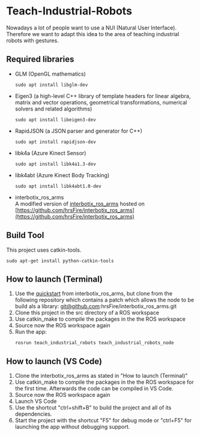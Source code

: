 # Teach-Industrial-Robots
Nowadays a lot of people want to use a NUI (Natural User Interface). Therefore we want to adapt this idea to the area of teaching industrial robots with gestures.

## Required libraries
* GLM (OpenGL mathematics)
  ```console
  sudo apt install libglm-dev
  ```
* Eigen3 (a high-level C++ library of template headers for linear algebra, matrix and vector operations, geometrical transformations, numerical solvers and related algorithms)
  ```console
  sudo apt install libeigen3-dev
  ```
* RapidJSON (a JSON parser and generator for C++)
  ```console
  sudo apt install rapidjson-dev
  ```
* libk4a (Azure Kinect Sensor)
  ```console
  sudo apt install libk4a1.3-dev
  ```
* libk4abt (Azure Kinect Body Tracking)
  ```console
  sudo apt install libk4abt1.0-dev
  ```
* interbotix_ros_arms\
  A modified version of [interbotix_ros_arms](https://github.com/Interbotix/interbotix_ros_arms) hosted on [https://github.com/hrsFire/interbotix_ros_arms](https://github.com/hrsFire/interbotix_ros_arms)

## Build Tool
This project uses catkin-tools.
```console
sudo apt-get install python-catkin-tools
```

## How to launch (Terminal)
1. Use the [quickstart](https://github.com/Interbotix/interbotix_ros_arms#quickstart) from interbotix_ros_arms, but clone from the following repository which contains a patch which allows the node to be build als a library:
   git@github.com:hrsFire/interbotix_ros_arms.git
2. Clone this project in the src directory of a ROS workspace
3. Use catkin_make to compile the packages in the the ROS workspace
4. Source now the ROS workspace again
4. Run the app:
   ```console
   rosrun teach_industrial_robots teach_industrial_robots_node
   ```

## How to launch (VS Code)
1. Clone the interbotix_ros_arms as stated in "How to launch (Terminal)"
2. Use catkin_make to compile the packages in the the ROS workspace for the first time. Afterwards the code can be compiled in VS Code.
3. Source now the ROS workspace again
4. Launch VS Code
5. Use the shortcut "ctrl+shift+B" to build the project and all of its dependencies.
6. Start the project with the shortcut "F5" for debug mode or "ctrl+F5" for launching the app without debugging support.